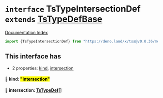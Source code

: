 # `interface` TsTypeIntersectionDef `extends` [TsTypeDefBase](../private.interface.TsTypeDefBase/README.md)

[Documentation Index](../README.md)

```ts
import {TsTypeIntersectionDef} from "https://deno.land/x/tsa@v0.0.36/mod.ts"
```

## This interface has

- 2 properties:
[kind](#-kind-intersection),
[intersection](#-intersection-tstypedef)


#### 📄 kind: <mark>"intersection"</mark>



#### 📄 intersection: [TsTypeDef](../type.TsTypeDef/README.md)\[]



